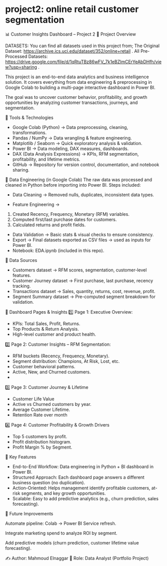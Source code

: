 # project2: online retail customer segmentation

📊 Customer Insights Dashboard – Project 2
🔹 Project Overview

DATASETS: You can find all datasets used in this project from;
The Original Dataset:  https://archive.ics.uci.edu/dataset/352/online+retail .
All Pre-Processed Datasets: https://drive.google.com/file/d/1qRtuTBz86wFV_7k1eBZlmCErYeAbDHfh/view?usp=sharing .

This project is an end-to-end data analytics and business intelligence solution. It covers everything from data engineering & preprocessing in Google Colab to building a multi-page interactive dashboard in Power BI.

The goal was to uncover customer behavior, profitability, and growth opportunities by analyzing customer transactions, journeys, and segmentation.

🔹 Tools & Technologies

* Google Colab (Python) → Data preprocessing, cleaning, transformations.
* Pandas / NumPy → Data wrangling & feature engineering.
* Matplotlib / Seaborn → Quick exploratory analysis & validation.
* Power BI → Data modeling, DAX measures, dashboards.
* DAX (Data Analysis Expressions) → KPIs, RFM segmentation, profitability, and lifetime metrics.
* GitHub → Repository for version control, documentation, and notebook sharing.

🔹 Data Engineering (in Google Colab)
The raw data was processed and cleaned in Python before importing into Power BI. Steps included:

* Data Cleaning → Removed nulls, duplicates, inconsistent data types.

* Feature Engineering →
1. Created Recency, Frequency, Monetary (RFM) variables.
2. Computed first/last purchase dates for customers.
3. Calculated returns and profit fields.

* Data Validation → Basic stats & visual checks to ensure consistency.
* Export → Final datasets exported as CSV files → used as inputs for Power BI.
* Notebook: EDA.ipynb (included in this repo).

🔹 Data Sources

* Customers dataset → RFM scores, segmentation, customer-level features.
* Customer Journey dataset → First purchase, last purchase, recency tracking.
* Transactions dataset → Sales, quantity, returns, cost, revenue, profit.
* Segment Summary dataset → Pre-computed segment breakdown for validation.

🔹 Dashboard Pages & Insights
1️⃣ Page 1: Executive Overview: 

* KPIs: Total Sales, Profit, Returns.
* Top Products & Return Analysis.
* High-level customer and product health.

2️⃣ Page 2: Customer Insights – RFM Segmentation:

* RFM buckets (Recency, Frequency, Monetary).
* Segment distribution: Champions, At Risk, Lost, etc.
* Customer behavioral patterns.
* Active, New, and Churned customers.
* 
3️⃣ Page 3: Customer Journey & Lifetime

* Customer Life Value
* Active vs Churned customers by year.
* Average Customer Lifetime.
* Retention Rate over month

4️⃣ Page 4: Customer Profitability & Growth Drivers

* Top 5 customers by profit.
* Profit distribution histogram.
* Profit Margin % by Segment.


🔹 Key Features

* End-to-End Workflow: Data engineering in Python + BI dashboard in Power BI.
* Structured Approach: Each dashboard page answers a different business question (no duplication).
* Action-Oriented: Helps management identify profitable customers, at-risk segments, and key growth opportunities.
* Scalable: Easy to add predictive analytics (e.g., churn prediction, sales forecasting).



🔹 Future Improvements

Automate pipeline: Colab → Power BI Service refresh.

Integrate marketing spend to analyze ROI by segment.

Add predictive models (churn prediction, customer lifetime value forecasting).

✍️ Author: Mahmoud Elnaggar
🎯 Role: Data Analyst (Portfolio Project)
